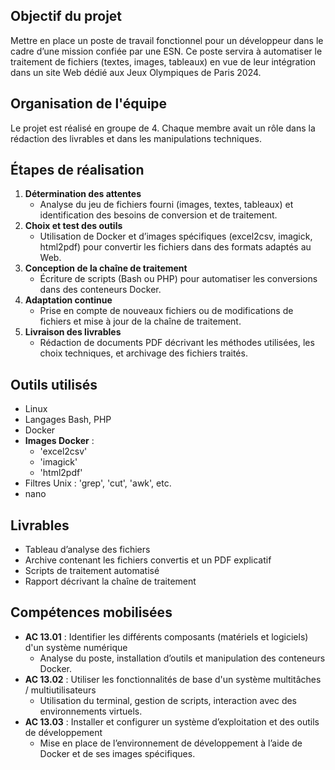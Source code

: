## Objectif du projet

Mettre en place un poste de travail fonctionnel pour un développeur dans le cadre d’une mission confiée par une ESN. Ce poste servira à automatiser le traitement de fichiers (textes, images, tableaux) en vue de leur intégration dans un site Web dédié aux Jeux Olympiques de Paris 2024.

## Organisation de l'équipe
Le projet est réalisé en groupe de 4. Chaque membre avait un rôle dans la rédaction des livrables et dans les manipulations techniques.

## Étapes de réalisation
1. **Détermination des attentes**  
   - Analyse du jeu de fichiers fourni (images, textes, tableaux) et identification des besoins de conversion et de traitement.
2. **Choix et test des outils**  
   - Utilisation de Docker et d’images spécifiques (excel2csv, imagick, html2pdf) pour convertir les fichiers dans des formats adaptés au Web.
3. **Conception de la chaîne de traitement**  
   - Écriture de scripts (Bash ou PHP) pour automatiser les conversions dans des conteneurs Docker.
4. **Adaptation continue**  
   - Prise en compte de nouveaux fichiers ou de modifications de fichiers et mise à jour de la chaîne de traitement.
5. **Livraison des livrables**  
   - Rédaction de documents PDF décrivant les méthodes utilisées, les choix techniques, et archivage des fichiers traités.

## Outils utilisés
- Linux
- Langages Bash, PHP
- Docker
- **Images Docker** :
  - 'excel2csv'
  - 'imagick'
  - 'html2pdf'
- Filtres Unix : 'grep', 'cut', 'awk', etc.
- nano

## Livrables
- Tableau d’analyse des fichiers
- Archive contenant les fichiers convertis et un PDF explicatif
- Scripts de traitement automatisé
- Rapport décrivant la chaîne de traitement

## Compétences mobilisées

- **AC 13.01** : Identifier les différents composants (matériels et logiciels) d'un système numérique  
  - Analyse du poste, installation d’outils et manipulation des conteneurs Docker.
- **AC 13.02** : Utiliser les fonctionnalités de base d'un système multitâches / multiutilisateurs  
  - Utilisation du terminal, gestion de scripts, interaction avec des environnements virtuels.
- **AC 13.03** : Installer et configurer un système d’exploitation et des outils de développement  
  - Mise en place de l’environnement de développement à l’aide de Docker et de ses images spécifiques.